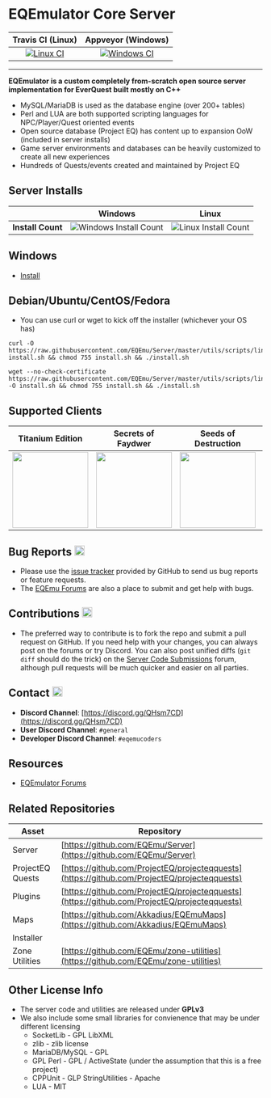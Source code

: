 # EQEmulator Core Server
|Travis CI (Linux)|Appveyor (Windows)   |
|:---:|:---:| 
|[![Linux CI](https://travis-ci.org/EQEmu/Server.svg?branch=master)](https://travis-ci.org/EQEmu/Server)   |[![Windows CI](https://ci.appveyor.com/api/projects/status/d0cvokm7u732v8vl/branch/master?svg=true)](https://ci.appveyor.com/project/KimLS/server/branch/master)   |

---

**EQEmulator is a custom completely from-scratch open source server implementation for EverQuest built mostly on C++**

 * MySQL/MariaDB is used as the database engine (over 200+ tables)
 * Perl and LUA are both supported scripting languages for NPC/Player/Quest oriented events
 * Open source database (Project EQ) has content up to expansion OoW (included in server installs)
 * Game server environments and databases can be heavily customized to create all new experiences
 * Hundreds of Quests/events created and maintained by Project EQ

## Server Installs
| |Windows|Linux|
|:---:|:---:|:---:|
|**Install Count**|![Windows Install Count](http://analytics.akkadius.com/?install_count&windows_count)|![Linux Install Count](http://analytics.akkadius.com/?install_count&linux_count)|

##  Windows 
* [Install](../server/Windows-Server)

## Debian/Ubuntu/CentOS/Fedora
* You can use curl or wget to kick off the installer (whichever your OS has)

```
curl -O https://raw.githubusercontent.com/EQEmu/Server/master/utils/scripts/linux_installer/install.sh install.sh && chmod 755 install.sh && ./install.sh
```

```
wget --no-check-certificate https://raw.githubusercontent.com/EQEmu/Server/master/utils/scripts/linux_installer/install.sh -O install.sh && chmod 755 install.sh && ./install.sh
```

## Supported Clients

|Titanium Edition|Secrets of Faydwer|Seeds of Destruction|Underfoot|Rain of Fear|
|:---:|:---:|:---:|:---:|:---:|
|<img src="http://i.imgur.com/hrwDxoM.jpg" height="150">|<img src="http://i.imgur.com/cRDW5tn.png" height="150">|<img src="http://i.imgur.com/V48kuVn.jpg" height="150">|<img src="http://i.imgur.com/IJQ0XMa.jpg" height="150">|<img src="http://i.imgur.com/OMpHkKa.png" height="100">|

## Bug Reports <img src="http://i.imgur.com/daf1Vjw.png" height="20">
* Please use the [issue tracker](https://github.com/EQEmu/Server/issues) provided by GitHub to send us bug
reports or feature requests.
* The [EQEmu Forums](http://www.eqemulator.org/forums/) are also a place to submit and get help with bugs.

## Contributions <img src="http://image.flaticon.com/icons/png/512/25/25231.png" width="20">

* The preferred way to contribute is to fork the repo and submit a pull request on
GitHub. If you need help with your changes, you can always post on the forums or
try Discord. You can also post unified diffs (`git diff` should do the trick) on the
[Server Code Submissions](http://www.eqemulator.org/forums/forumdisplay.php?f=669)
forum, although pull requests will be much quicker and easier on all parties.

## Contact <img src="http://gamerescape.com/wp-content/uploads/2015/06/discord.png" height="20">

 - **Discord Channel**: [https://discord.gg/QHsm7CD](https://discord.gg/QHsm7CD)
 - **User Discord Channel**: `#general`
 - **Developer Discord Channel**: `#eqemucoders`

## Resources
- [EQEmulator Forums](http://www.eqemulator.org/forums)

## Related Repositories

| Asset | Repository |
|--|--|
| Server | [https://github.com/EQEmu/Server](https://github.com/EQEmu/Server) |
| ProjectEQ Quests | [https://github.com/ProjectEQ/projecteqquests](https://github.com/ProjectEQ/projecteqquests) |
| Plugins | [https://github.com/ProjectEQ/projecteqquests](https://github.com/ProjectEQ/projecteqquests) |
| Maps | [https://github.com/Akkadius/EQEmuMaps](https://github.com/Akkadius/EQEmuMaps) |
| Installer | | [https://github.com/Akkadius/EQEmuInstall](https://github.com/Akkadius/EQEmuInstall) |
| Zone Utilities | [https://github.com/EQEmu/zone-utilities](https://github.com/EQEmu/zone-utilities) |

## Other License Info

* The server code and utilities are released under **GPLv3**
* We also include some small libraries for convienence that may be under different licensing
  * SocketLib - GPL LibXML
  * zlib - zlib license
  * MariaDB/MySQL - GPL
  * GPL Perl - GPL / ActiveState (under the assumption that this is a free project)
  * CPPUnit - GLP StringUtilities - Apache
  * LUA - MIT